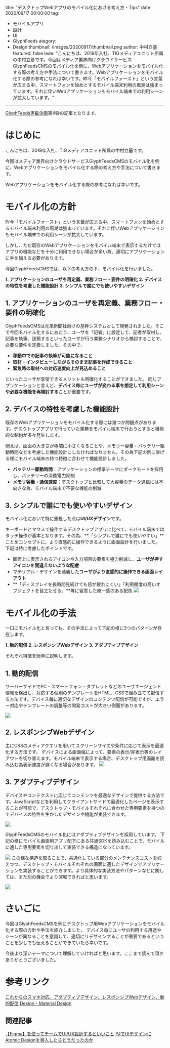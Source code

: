 title: "デスクトップWebアプリのモバイル化における考え方・Tips"
date: 2020/09/17 00:00:00
tag:
  - モバイルアプリ
  - 設計
  - UI
  - GlyphFeeds
ategory:
  - Design
thumbnail: /images/20200917/thumbnail.png
author: 中村立基
featured: false
lede: "こんにちは、2019年入社、TIGメディアユニット所属の中村立基です。今回はメディア業界向けクラウドサービスGlyphFeedsCMSのモバイル化を例に、Webアプリケーションをモバイル化する際の考え方や手法について書きます。Webアプリケーションをモバイル化する際の参考になれば幸いです。昨今「モバイルファースト」という言葉が広まる中、スマートフォンを始めとするモバイル端末利用の風潮は強まっています。それに伴いWebアプリケーションもモバイル端末での利用シーンが拡大しています。"
---
[GlyphFeeds連載企画](https://future-architect.github.io/articles/20200914/)第4弾の記事となります。

# はじめに

こんにちは、2019年入社、TIGメディアユニット所属の中村立基です。

今回はメディア業界向けクラウドサービスGlyphFeedsCMSのモバイル化を例に、Webアプリケーションをモバイル化する際の考え方や手法について書きます。

Webアプリケーションをモバイル化する際の参考になれば幸いです。

# モバイル化の方針

昨今「モバイルファースト」という言葉が広まる中、スマートフォンを始めとするモバイル端末利用の風潮は強まっています。それに伴いWebアプリケーションもモバイル端末での利用シーンが拡大しています。

しかし、ただ既存のWebアプリケーションをモバイル端末で表示するだけではアプリの機能などを十分に利用できない場合が多い為、適切にアプリケーションに手を加える必要があります。

今回GlyphFeedsCMSでは、以下の考え方の下、モバイル化を行いました。

**1. アプリケーションのユーザを再定義、業務フロー・要件の明確化**
**2. デバイスの特性を考慮した機能設計**
**3. シンプルで誰にでも使いやすいデザイン**
## 1. アプリケーションのユーザを再定義、業務フロー・要件の明確化

GlyphFeedsCMSは元来新聞社向けの基幹システムとして開発されました。そこで今回モバイル化するにあたり、ユーザを「記者」に設定して、記者が取材し、記事を執筆、送稿するといったユーザが行う業務シナリオから検討することで、必要な要件を定義しました。その中で、

- **移動中での記事の執筆が可能になること**
- **取材・インタビューしながらそのまま記事を作成できること**
- **緊急時の取材への対応速度向上が見込めること**

といったユーザが享受できるメリットも明確化することができました。
同じアプリケーションと言えど、**デバイス毎にユーザが変わる事を想定して利用シーンや必要な機能を再検討する**ことが重要です。

## 2. デバイスの特性を考慮した機能設計

既存のWebアプリケーションをモバイル化する際には幾つか問題点があります。デスクトップアプリで行っていた業務をモバイル端末で行おうとすると機能的な制約が多々発生します。

例えば、画面の大きさが極端に小さくなることや、メモリー容量・バッテリー駆動時間などを考慮した機能設計にしなければなりません。その為下記の例に挙げる様にモバイル端末の持つ特徴に合わせて機能設計しました。

 - **バッテリー駆動時間**：アプリケーションの標準テーマにダークモードを採用し、バッテリーの消費電力抑制
 - **メモリ容量・通信速度**：デスクトップと比較して大容量のデータ通信には不向きな為、モバイル端末で不要な機能の削減

## 3. シンプルで誰にでも使いやすいデザイン

モバイル化において特に重視した点は**UI/UXデザイン**です。

キーボードとマウスで操作するデスクトップアプリに比べて、モバイル端末ではタッチ操作が基本となります。その為、**「シンプルで誰にでも使いやすい」**ことをコンセプトに、より直感的に操作できるように画面設計を行いました。
下記は特に考慮したポイントです。

- 画面上に表示されるアイコンや入力項目の要素を極力削減し、**ユーザが押すアイコンを間違えないような配慮**
- マテリアル・デザインを踏襲した**ユーザがより直感的に操作できる画面レイアウト**
- **「ディスプレイを長時間見続けても目が疲れにくい」「利用頻度の高いオブジェクトを目立たせる」**等に留意した統一感のある配色
![](/images/20200917/技術ブログ素材4.png)

# モバイル化の手法

一口にモバイル化と言っても、その手法によって下記の様に3つのパターンが存在します。

**1. 動的配信**
**2. レスポンシブWebデザイン**
**3. アダプティブデザイン**

それぞれ特徴を簡単に説明します。

## 1. 動的配信

サーバーサイドでPC・スマートフォン・タブレットなどのユーザエージェント情報を検出し、対応する個別のテンプレートをHTML、CSSで組み立てて配信する方法です。デバイス毎に適切なデザインのコンテンツ配信が可能ですが、エラー対応やテンプレートの調整等の開発コストが大きい側面があります。

![](/images/20200917/技術ブログ素材1.png)

## 2. レスポンシブWebデザイン

主にCSSのメディアクエリを用いてスクリーンサイズや条件に応じて表示を最適化する方法です。
デバイスによる画面幅によって、要素の表示/非表示等のレイアウトを切り替えます。モバイル端末で表示する場合、デスクトップ用画面を読み込む為表示速度が遅くなる場合があります。
![](/images/20200917/技術ブログ素材2.png)

## 3. アダプティブデザイン

デバイスやコンテクストに応じてコンテンツを最適なデザインで提供する方法です。JavaScriptなどを利用してクライアントサイドで最適化したページを表示することが可能で、デスクトップ・モバイルそれぞれに合わせた専用要素を持つのでデバイスの特性を生かしたデザインや機能が実装できます。

![](/images/20200917/技術ブログ素材3.png)

GlyphFeedsCMSのモバイル化にはアダプティブデザインを採用しています。
下記の様にモバイル画面用アプリ配下にある共通SDKを読み込むことで、モバイルに適した専用要素を切り出して実装できる構造になっています。

![](/images/20200917/技術ブログ素材6.png)
この様な構造を取ることで、共通化している部分のメンテナンスコストを抑えつつ、デスクトップ・モバイルそれぞれの画面に適したデザインでアプリケーションを実装することができます。より具体的な実装方法やパターンなどに関しては、また別の機会でより深堀できればと思います。

![](/images/20200917/技術ブログ素材8.png)

# さいごに

今回はGlyphFeedsCMSを例にデスクトップ用Webアプリケーションをモバイル化する際の方針や手法を紹介しました。
デバイス毎にユーザの利用する用途やシーンが異なることを意識して、適切にリデザインすることが重要であるということを少しでも伝えることができていたら幸いです。

今後より深いテーマについて理解していければと思います。ここまで読んで頂きありがとうございました。

# 参考リンク

[これからのスマホ対応。アダプティブデザイン、レスポンシブWebデザイン、動的配信](https://webtan.impress.co.jp/e/2017/09/07/26299)
[Design - Material Design](https://material.io/design)

## 関連記事

[【Figma】を使ってチームでUI/UX設計するといいこと](https://future-architect.github.io/articles/20200318/)
[PJでUIデザインにAtomic Designを導入したらどうだったのか](https://future-architect.github.io/articles/20200511/)

